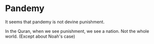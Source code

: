 # Pandemy

It seems that pandemy is not devine punishment.

In the Quran, when we see punishment, we see a nation. Not the whole world. (Except about Noah's case)
